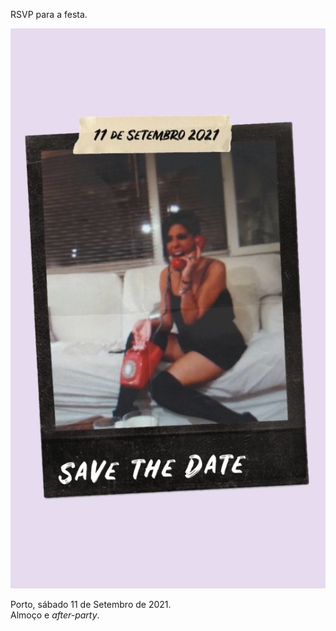 RSVP para a festa.

![40](/docs/maria-40-save-the-date.png)

Porto, sábado 11 de Setembro de 2021.  
Almoço e _after-party_.  
